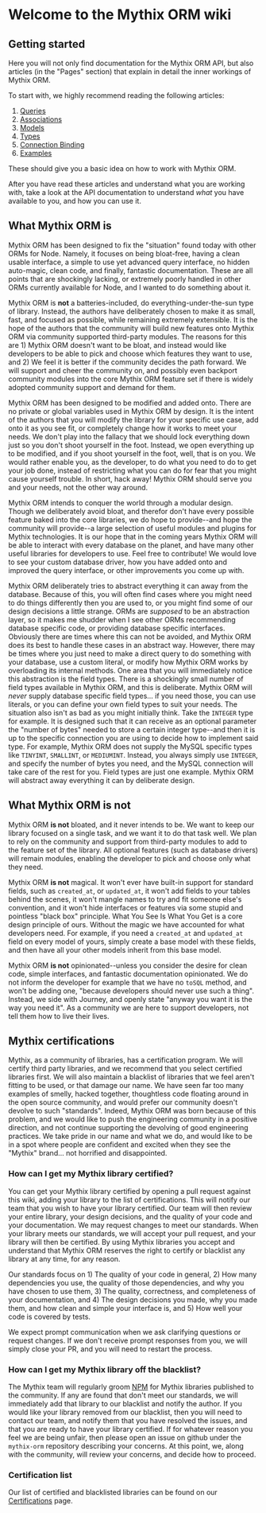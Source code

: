 # Welcome to the Mythix ORM wiki

## Getting started

Here you will not only find documentation for the Mythix ORM API, but also articles (in the "Pages" section) that explain in detail the inner workings of Mythix ORM.

To start with, we highly recommend reading the following articles:

  1. [Queries](./Queries)
  2. [Associations](./Associations)
  3. [Models](./Models)
  4. [Types](./TypesReference)
  5. [Connection Binding](./ConnectionBinding)
  6. [Examples](https://github.com/th317erd/mythix-orm-examples)

These should give you a basic idea on how to work with Mythix ORM.

After you have read these articles and understand what you are working with, take a look at the API documentation to understand _what_ you have available to you, and how you can use it.

## What Mythix ORM **is**

Mythix ORM has been designed to fix the "situation" found today with other ORMs for Node. Namely, it focuses on being bloat-free, having a clean usable interface, a simple to use yet advanced query interface, no hidden auto-magic, clean code, and finally, fantastic documentation. These are all points that are shockingly lacking, or extremely poorly handled in other ORMs currently available for Node, and I wanted to do something about it.

Mythix ORM is **not** a batteries-included, do everything-under-the-sun type of library. Instead, the authors have deliberately chosen to make it as small, fast, and focused as possible, while remaining extremely extensible. It is the hope of the authors that the community will build new features onto Mythix ORM via community supported third-party modules. The reasons for this are 1) Mythix ORM doesn't want to be bloat, and instead would like developers to be able to pick and choose which features they want to use, and 2) We feel it is better if the community decides the path forward. We will support and cheer the community on, and possibly even backport community modules into the core Mythix ORM feature set if there is widely adopted community support and demand for them.

Mythix ORM has been designed to be modified and added onto. There are no private or global variables used in Mythix ORM by design. It is the intent of the authors that you will modify the library for your specific use case, add onto it as you see fit, or completely change how it works to meet your needs. We don't play into the fallacy that we should lock everything down just so you don't shoot yourself in the foot. Instead, we open everything up to be modified, and if you shoot yourself in the foot, well, that is on you. We would rather enable you, as the developer, to do what you need to do to get your job done, instead of restricting what you can do for fear that you might cause yourself trouble. In short, hack away! Mythix ORM should serve you and your needs, not the other way around.

Mythix ORM intends to conquer the world through a modular design. Though we deliberately avoid bloat, and therefor don't have every possible feature baked into the core libraries, we do hope to provide--and hope the community will provide--a large selection of useful modules and plugins for Mythix technologies. It is our hope that in the coming years Mythix ORM will be able to interact with every database on the planet, and have many other useful libraries for developers to use. Feel free to contribute! We would love to see your custom database driver, how you have added onto and improved the query interface, or other improvements you come up with.

Mythix ORM deliberately tries to abstract everything it can away from the database. Because of this, you will often find cases where you might need to do things differently then you are used to, or you might find some of our design decisions a little strange. ORMs are *supposed* to be an abstraction layer, so it makes me shudder when I see other ORMs recommending database specific code, or providing database specific interfaces. Obviously there are times where this can not be avoided, and Mythix ORM does its best to handle these cases in an abstract way. However, there may be times where you just need to make a direct query to do something with your database, use a custom literal, or modify how Mythix ORM works by overloading its internal methods. One area that you will immediately notice this abstraction is the field types. There is a shockingly small number of field types available in Mythix ORM, and this is deliberate. Mythix ORM will *never* supply database specific field types... if you need those, you can use literals, or you can define your own field types to suit your needs. The situation also isn't as bad as you might initially think. Take the `INTEGER` type for example. It is designed such that it can receive as an optional parameter the "number of bytes" needed to store a certain integer type--and then it is up to the specific connection you are using to decide how to implement said type. For example, Mythix ORM does not supply the MySQL specific types like `TINYINT`, `SMALLINT`, or `MEDIUMINT`. Instead, you always simply use `INTEGER`, and specify the number of bytes you need, and the MySQL connection will take care of the rest for you. Field types are just one example. Mythix ORM will abstract away everything it can by deliberate design.

## What Mythix ORM **is not**

Mythix ORM **is not** bloated, and it never intends to be. We want to keep our library focused on a single task, and we want it to do that task well. We plan to rely on the community and support from third-party modules to add to the feature set of the library. All optional features (such as database drivers) will remain modules, enabling the developer to pick and choose only what they need.

Mythix ORM **is not** magical. It won't ever have built-in support for standard fields, such as `created_at`, or `updated_at`, it won't add fields to your tables behind the scenes, it won't mangle names to try and fit someone else's convention, and it won't hide interfaces or features via some stupid and pointless "black box" principle. What You See Is What You Get is a core design principle of ours. Without the magic we have accounted for what developers need. For example, if you need a `created_at` and `updated_at` field on every model of yours, simply create a base model with these fields, and then have all your other models inherit from this base model.

Mythix ORM **is not** opinionated--unless you consider the desire for clean code, simple interfaces, and fantastic documentation opinionated. We do not inform the developer for example that we have no `toSQL` method, and won't be adding one, "because developers should never use such a thing". Instead, we side with Journey, and openly state "anyway you want it is the way you need it". As a community we are here to support developers, not tell them how to live their lives.

## Mythix certifications

Mythix, as a community of libraries, has a certification program. We will certify third party libraries, and we recommend that you select certified libraries first. We will also maintain a blacklist of libraries that we feel aren't fitting to be used, or that damage our name. We have seen far too many examples of smelly, hacked together, thoughtless code floating around in the open source community, and would prefer our community doesn't devolve to such "standards". Indeed, Mythix ORM was born because of this problem, and we would like to push the engineering community in a positive direction, and not continue supporting the devolving of good engineering practices. We take pride in our name and what we do, and would like to be in a spot where people are confident and excited when they see the "Mythix" brand... not horrified and disappointed.

### How can I get my Mythix library certified?

You can get your Mythix library certified by opening a pull request against this wiki, adding your library to the list of certifications. This will notify our team that you wish to have your library certified. Our team will then review your entire library, your design decisions, and the quality of your code and your documentation. We may request changes to meet our standards. When your library meets our standards, we will accept your pull request, and your library will then be certified. By using Mythix libraries you accept and understand that Mythix ORM reserves the right to certify or blacklist any library at any time, for any reason.

Our standards focus on 1) The quality of your code in general, 2) How many dependencies you use, the quality of those dependencies, and why you have chosen to use them, 3) The quality, correctness, and completeness of your documentation, and 4) The design decisions you made, why you made them, and how clean and simple your interface is, and 5) How well your code is covered by tests.

We expect prompt communication when we ask clarifying questions or request changes. If we don't receive prompt responses from you, we will simply close your PR, and you will need to restart the process.

### How can I get my Mythix library off the blacklist?

The Mythix team will regularly groom [NPM](https://npmjs.com/) for Mythix libraries published to the community. If any are found that don't meet our standards, we will immediately add that library to our blacklist and notify the author. If you would like your library removed from our blacklist, then you will need to contact our team, and notify them that you have resolved the issues, and that you are ready to have your library certified. If for whatever reason you feel we are being unfair, then please open an issue on github under the `mythix-orm` repository describing your concerns. At this point, we, along with the community, will review your concerns, and decide how to proceed.

### Certification list

Our list of certified and blacklisted libraries can be found on our [Certifications](./Certifications) page.